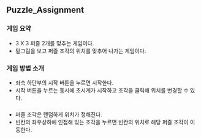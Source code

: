 ## Puzzle_Assignment

### 게임 요약
- 3 X 3 퍼즐 2개를 맞추는 게임이다.
- 밑그림을 보고 퍼즐 조각의 위치를 맞추어 나가는 게임이다.


### 게임 방법 소개
- 좌측 하단부의 시작 버튼을 누르면 시작한다.
- 시작 버튼을 누르는 동시에 초시계가 시작하고 조각을 클릭해 위치를 변경할 수 있다.

###
- 퍼즐 조각은 랜덤하게 위치가 정해진다.
- 빈칸의 좌우상하에 인접해 있는 조각을 누르면 빈칸의 위치로 해당 퍼즐 조각이 이동한다.



